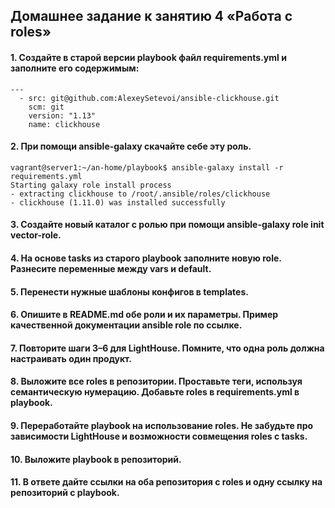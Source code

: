 ## Домашнее задание к занятию 4 «Работа с roles»
#### 1. Создайте в старой версии playbook файл requirements.yml и заполните его содержимым:
```
---
  - src: git@github.com:AlexeySetevoi/ansible-clickhouse.git
    scm: git
    version: "1.13"
    name: clickhouse
```
#### 2. При помощи ansible-galaxy скачайте себе эту роль.
```
vagrant@server1:~/an-home/playbook$ ansible-galaxy install -r requirements.yml
Starting galaxy role install process
- extracting clickhouse to /root/.ansible/roles/clickhouse
- clickhouse (1.11.0) was installed successfully
```
#### 3. Создайте новый каталог с ролью при помощи ansible-galaxy role init vector-role.
#### 4. На основе tasks из старого playbook заполните новую role. Разнесите переменные между vars и default.
#### 5. Перенести нужные шаблоны конфигов в templates.
#### 6. Опишите в README.md обе роли и их параметры. Пример качественной документации ansible role по ссылке.
#### 7. Повторите шаги 3–6 для LightHouse. Помните, что одна роль должна настраивать один продукт.
#### 8. Выложите все roles в репозитории. Проставьте теги, используя семантическую нумерацию. Добавьте roles в requirements.yml в playbook.

#### 9. Переработайте playbook на использование roles. Не забудьте про зависимости LightHouse и возможности совмещения roles с tasks.

#### 10. Выложите playbook в репозиторий.

#### 11. В ответе дайте ссылки на оба репозитория с roles и одну ссылку на репозиторий с playbook.
